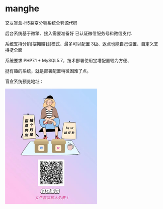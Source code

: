 # manghe
交友盲盒-H5裂变分销系统全套源代码

后台系统基于微擎、接入需要准备好 已认证微信服务号和微信支付.

系统支持分销[摆摊赚钱]模式、最多可以配置 3级、返点也能自己设置、自定义支持挺全面

系统要求 PHP7.1 + MySQL5.7，技术部署使用宝塔配置较为方便、

挺有趣的系统，就是部署配置稍微困难了点。

盲盒系统预览地址：

<img src="https://github.com/quyingyong/manghe/blob/main/qrcode.jpg" align="left" width="300" >
